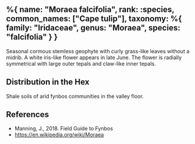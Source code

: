 %{
    name: "Moraea falcifolia",
    rank: :species,
    common_names: ["Cape tulip"],
    taxonomy: %{
        family: "Iridaceae",
        genus: "Moraea",
        species: "falcifolia"
    }
}
---

Seasonal cormous stemless geophyte with curly grass-like leaves without a midrib. A white iris-like flower appears in late June. The flower is
radially symmetrical with large outer tepals and claw-like inner tepals.

<!-- read more -->

## Distribution in the Hex

Shale soils of arid fynbos communities in the valley floor.

## References

* Manning, J., 2018. Field Guide to Fynbos
* https://en.wikipedia.org/wiki/Moraea
